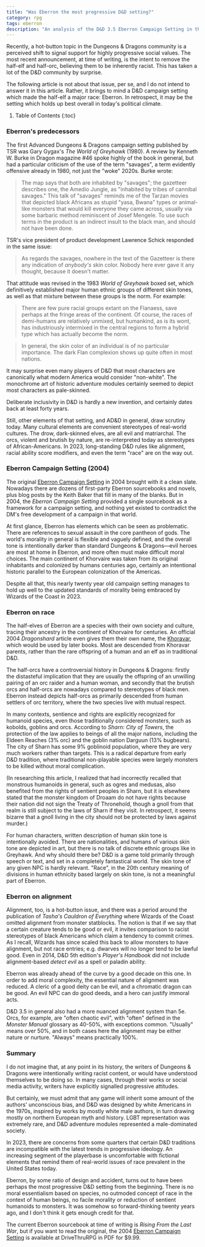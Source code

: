 ```yaml
---
title: "Was Eberron the most progressive D&D setting?"
category: rpg
tags: eberron
description: "An analysis of the D&D 3.5 Eberron Campaign Setting in the context of contemporary progressive values."
---
```


Recently, a hot-button topic in the Dungeons & Dragons community is a perceived
shift to signal support for highly progressive social values. The most recent
announcement, at time of writing, is the intent to remove the half-elf and
half-orc, believing them to be inherently racist. This has taken a lot of the
D&D community by surprise.

The following article is not about that issue, per se, and I do not intend to
answer it in this article. Rather, it brings to mind a D&D campaign setting
which made the half-elf a major race: Eberron. In retrospect, it may be the
setting which holds up best overall in today's political climate.

1. Table of Contents
{:toc}

### Eberron's predecessors

The first Advanced Dungeons & Dragons campaign setting published by TSR was Gary
Gygax's _The World of Greyhawk_ (1980). A review by Kenneth W. Burke in Dragon
magazine #46 spoke highly of the book in general, but had a particular criticism
of the use of the term "savages", a term evidently offensive already in 1980,
not just the "woke" 2020s. Burke wrote:

> The map says that both are inhabited by "savages"; the gazetteer describes
> one, the Amedio Jungle, as "inhabited by tribes of cannibal savages." This
> talk of "savages" reminds me of the Tarzan movies that depicted black Africans
> as stupid "yasa, Bwana" types or animal-like monsters that would kill everyone
> they came across, usually via some barbaric method reminiscent of Josef
> Mengele. To use such terms in the product is an indirect insult to the black
> man, and should not have been done.

TSR's vice president of product development Lawrence Schick responded in the
same issue:

> As regards the savages, nowhere in the text of the Gazetteer is there any
> indication of _anybody's_ skin color. Nobody here ever gave it any thought,
> because it doesn't matter.

That attitude was revised in the 1983 _World of Greyhawk_ boxed set, which
definitively established major human ethnic groups of different skin tones, as
well as that mixture between these groups is the norm. For example:

> There are few pure racial groups extant on the Flanaess, save perhaps at the
> fringe areas of the continent. Of course, the races of demi-humans are
> relatively unmixed, but humankind, as is its wont, has industriously
> intermixed in the central regions to form a hybrid type which has actually
> become the norm.

> In general, the skin color of an individual is of no particular importance.
> The dark Flan complexion shows up quite often in most nations.

It may surprise even many players of D&D that most characters are canonically
what modern America would consider "non-white". The monochrome art of historic
adventure modules certainly seemed to depict most characters as pale-skinned.

Deliberate inclusivity in D&D is hardly a new invention, and certainly dates
back at least forty years.

Still, other elements of that setting, and AD&D in general, draw scrutiny today.
Many cultural elements are convenient stereotypes of real-world cultures. The
drow, dark-skinned elves, are all evil and matriarchal. The orcs, violent and
brutish by nature, are re-interpreted today as stereotypes of African-Americans.
In 2023, long-standing D&D rules like alignment, racial ability score modifiers,
and even the term "race" are on the way out.

### Eberron Campaign Setting (2004)

The original 
[Eberron Campaign Setting](https://www.drivethrurpg.com/product/28474/Eberron-Campaign-Setting-3e)
in 2004 brought with it a clean slate. Nowadays there are dozens of first-party
Eberron sourcebooks and novels, plus blog posts by the Keith Baker that fill in
many of the blanks. But in 2004, the _Eberron Campaign Setting_ provided a
single sourcebook as a framework for a campaign setting, and nothing yet existed
to contradict the DM's free development of a campaign in that world.

At first glance, Eberron has elements which can be seen as problematic. There
are references to sexual assault in the core pantheon of gods. The world's
morality in general is flexible and vaguely defined, and the overall tone is
intentionally darker than standard Dungeons & Dragons&mdash;evil heroes are most
at home in Eberron, and more often must make difficult moral choices. The main
continent of Khorvaire was taken from its original inhabitants and colonized by
humans centuries ago, certainly an intentional historic parallel to the European
colonization of the Americas.

Despite all that, this nearly twenty year old campaign setting manages to hold
up well to the updated standards of morality being embraced by Wizards of the
Coast in 2023.

### Eberron on race

The half-elves of Eberron are a species with their own society and culture,
tracing their ancestry in the continent of Khorvaire for centuries.
An official 2004 _Dragonshard_ article even gives them their own name, the
[Khoravar](https://web.archive.org/web/20161101150302/http://archive.wizards.com/default.asp?x=dnd/ebds/20040906a), which would be used by later books.
Most are descended from Khoravar parents, rather than the rare offspring of
a human and an elf as in traditional D&D.

The half-orcs have a controversial history in Dungeons & Dragons: firstly the
distasteful implication that they are usually the offspring of an unwilling
pairing of an orc raider and a human woman, and secondly that the brutish orcs
and half-orcs are nowadays compared to stereotypes of black men. Eberron instead
depicts half-orcs as primarily descended from human settlers of orc territory,
where the two species live with mutual respect.

In many contexts, sentience and rights are explicitly recognized for humanoid
species, even those traditionally considered monsters, such as kobolds, goblins
and orcs. According to _Sharn: City of Towers_, the protection of the law
applies to beings of all the major nations, including the Eldeen Reaches (3%
orc) and the goblin nation Darguun (13% bugbears). The city of Sharn has some 9%
goblinoid population, where they are very much workers rather than targets. This
is a radical departure from early D&D tradition, where traditional non-playable
species were largely monsters to be killed without moral complication.

(In researching this article, I realized that had incorrectly recalled that
monstrous humanoids in general, such as ogres and medusas, also benefited from
the rights of sentient peoples in Sharn, but it is elsewhere stated that the
monster kingdom of Droaam do not have rights because their nation did not sign
the Treaty of Thronehold, though a gnoll from that realm is still subject to the
laws of Sharn if they visit. In retrospect, it seems bizarre that a gnoll living
in the city should not be protected by laws against murder.)

For human characters, written description of human skin tone is intentionally
avoided. There are nationalities, and humans of various skin tone are depicted
in art, but there is no talk of discrete ethnic groups like in Greyhawk. And why
should there be? D&D is a game told primarily through speech or text, and set in
a completely fantastical world. The skin tone of any given NPC is hardly
relevant. "Race", in the 20th century meaning of divisions in human ethnicity
based largely on skin tone, is not a meaningful part of Eberron.

### Eberron on alignment

Alignment, too, is a hot-button issue, and there was a period around the
publication of _Tasha's Cauldron of Everything_ where Wizards of the Coast
omitted alignment from monster statblocks. The notion is that if we say that a
certain creature tends to be good or evil, it invites comparison to racist
stereotypes of black Americans which claim a tendency to commit crimes. As I
recall, Wizards has since scaled this back to allow monsters to have alignment,
but not race entries; e.g. dwarves will no longer tend to be lawful good. Even
in 2014, D&D 5th edition's _Player's Handbook_ did not include alignment-based
_detect evil_ as a spell or paladin ability.

Eberron was already ahead of the curve by a good decade on this one. In order to
add moral complexity, the essential nature of alignment was reduced. A cleric
of a good deity can be evil, and a chromatic dragon can be good. An evil
NPC can do good deeds, and a hero can justify immoral acts.

D&D 3.5 in general also had a more nuanced alignment system than 5e. Orcs, for
example, are "often chaotic evil", with "often" defined in the _Monster Manual_
glossary as 40-50%, with exceptions common. "Usually" means over 50%, and in
both cases here the alignment may be either nature or nurture. "Always" means
practically 100%.

### Summary

I do not imagine that, at any point in its history, the writers of Dungeons &
Dragons were intentionally writing racist content, or would have understood
themselves to be doing so. In many cases, through their works or social media
activity, writers have explicitly signalled progressive attitudes.

But certainly, we must admit that any game will inherit some amount of the
authors' unconscious bias, and D&D was designed by white Americans in the 1970s,
inspired by works by mostly white male authors, in turn drawing mostly on
northern European myth and history. LGBT representation was extremely rare, and
D&D adventure modules represented a male-dominated society.

In 2023, there are concerns from some quarters that certain D&D traditions are
incompatible with the latest trends in progressive ideology. An increasing
segment of the playerbase is uncomfortable with fictional elements that remind
them of real-world issues of race prevalent in the United States today.

Eberron, by some ratio of design and accident, turns out to have been perhaps
the most progressive D&D setting from the beginning. There is no moral
essentialism based on species, no outmoded concept of race in the context of
human beings, no facile morality or reduction of sentient humanoids to monsters.
It was somehow so forward-thinking twenty years ago, and I don't think it gets
enough credit for that.

The current Eberron sourcebook at time of writing is _Rising From the Last War_,
but if you want to read the original, the 2004
[Eberron Campaign Setting](https://www.drivethrurpg.com/product/28474/Eberron-Campaign-Setting-3e)
is available at DriveThruRPG in PDF for $9.99.
